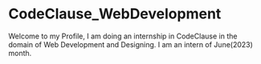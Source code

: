 # CodeClause_WebDevelopment
Welcome to my Profile, I am doing an internship in CodeClause in the domain of Web Development and Designing.
I am an intern of June(2023) month.
